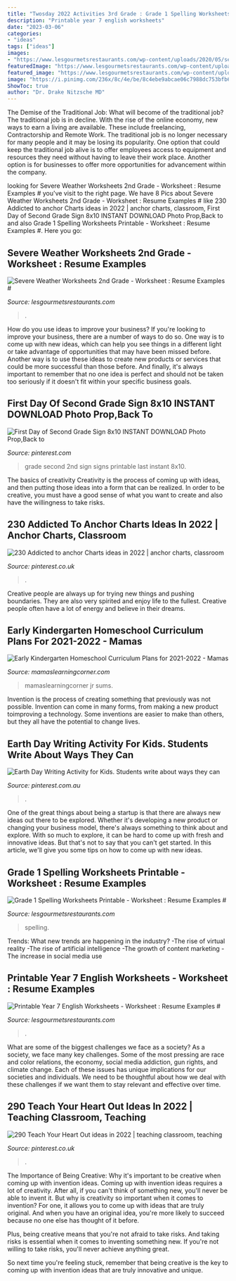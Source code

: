 ```yaml
---
title: "Twosday 2022 Activities 3rd Grade : Grade 1 Spelling Worksheets Printable"
description: "Printable year 7 english worksheets"
date: "2023-03-06"
categories:
- "ideas"
tags: ["ideas"]
images:
- "https://www.lesgourmetsrestaurants.com/wp-content/uploads/2020/05/severe-weather-worksheets-2nd-grade.jpg"
featuredImage: "https://www.lesgourmetsrestaurants.com/wp-content/uploads/2020/05/printable-grade-4-spelling-worksheets.jpg"
featured_image: "https://www.lesgourmetsrestaurants.com/wp-content/uploads/2020/05/severe-weather-worksheets-2nd-grade.jpg"
image: "https://i.pinimg.com/236x/8c/4e/be/8c4ebe9abcae06c7988dc753bfb63c0b.jpg"
ShowToc: true
author: "Dr. Drake Nitzsche MD"
---
```



The Demise of the Traditional Job: What will become of the traditional job?
The traditional job is in decline. With the rise of the online economy, new ways to earn a living are available. These include freelancing, Contractorship and Remote Work. The traditional job is no longer necessary for many people and it may be losing its popularity. One option that could keep the traditional job alive is to offer employees access to equipment and resources they need without having to leave their work place. Another option is for businesses to offer more opportunities for advancement within the company.

	

		
looking for Severe Weather Worksheets 2nd Grade - Worksheet : Resume Examples # you've visit to the right page. We have 8 Pics about Severe Weather Worksheets 2nd Grade - Worksheet : Resume Examples # like 230 Addicted to anchor Charts ideas in 2022 | anchor charts, classroom, First Day of Second Grade Sign 8x10 INSTANT DOWNLOAD Photo Prop,Back to and also Grade 1 Spelling Worksheets Printable - Worksheet : Resume Examples #. Here you go:
		
    
## Severe Weather Worksheets 2nd Grade - Worksheet : Resume Examples #

<img loading=lazy src="https://www.lesgourmetsrestaurants.com/wp-content/uploads/2020/05/severe-weather-worksheets-2nd-grade.jpg" onerror="this.onerror=null;this.src='https://tse4.mm.bing.net/th?id=OIP.R5KRb_Ccc9h72LR4-v-IEQHaJ-&amp;pid=15.1';" alt="Severe Weather Worksheets 2nd Grade - Worksheet : Resume Examples #">

_Source: lesgourmetsrestaurants.com_

>. 

	

How do you use ideas to improve your business?
If you're looking to improve your business, there are a number of ways to do so. One way is to come up with new ideas, which can help you see things in a different light or take advantage of opportunities that may have been missed before. Another way is to use these ideas to create new products or services that could be more successful than those before. And finally, it's always important to remember that no one idea is perfect and should not be taken too seriously if it doesn't fit within your specific business goals.

    
## First Day Of Second Grade Sign 8x10 INSTANT DOWNLOAD Photo Prop,Back To

<img loading=lazy src="https://s-media-cache-ak0.pinimg.com/736x/e5/ca/e7/e5cae7db2d9cec174473147beceddd56.jpg" onerror="this.onerror=null;this.src='https://tse1.mm.bing.net/th?id=OIP.yGDKfTMcPPgp3EV_gXC7DQHaHa&amp;pid=15.1';" alt="First Day of Second Grade Sign 8x10 INSTANT DOWNLOAD Photo Prop,Back to">

_Source: pinterest.com_

>grade second 2nd sign signs printable last instant 8x10. 

	

The basics of creativity
Creativity is the process of coming up with ideas, and then putting those ideas into a form that can be realized. In order to be creative, you must have a good sense of what you want to create and also have the willingness to take risks.

    
## 230 Addicted To Anchor Charts Ideas In 2022 | Anchor Charts, Classroom

<img loading=lazy src="https://i.pinimg.com/236x/60/b6/ee/60b6ee599669141c0b4efd9c40d41325--science-curriculum-science-resources.jpg" onerror="this.onerror=null;this.src='https://tse1.mm.bing.net/th?id=OIP.OdA9N07cimzx3WqoMY2GDwDsE8&amp;pid=15.1';" alt="230 Addicted to anchor Charts ideas in 2022 | anchor charts, classroom">

_Source: pinterest.co.uk_

>. 

	

Creative people are always up for trying new things and pushing boundaries. They are also very spirited and enjoy life to the fullest. Creative people often have a lot of energy and believe in their dreams.

    
## Early Kindergarten Homeschool Curriculum Plans For 2021-2022 - Mamas

<img loading=lazy src="https://www.mamaslearningcorner.com/wp-content/uploads/2021/08/Jr-Kindergarten-Homeschool-Curriculum-Choices-2021-2022.jpg" onerror="this.onerror=null;this.src='https://tse2.mm.bing.net/th?id=OIP.43UVhkxbPbCWqFZGKwQMZQHaLH&amp;pid=15.1';" alt="Early Kindergarten Homeschool Curriculum Plans for 2021-2022 - Mamas">

_Source: mamaslearningcorner.com_

>mamaslearningcorner jr sums. 

	

Invention is the process of creating something that previously was not possible. Invention can come in many forms, from making a new product toimproving a technology. Some inventions are easier to make than others, but they all have the potential to change lives.

    
## Earth Day Writing Activity For Kids. Students Write About Ways They Can

<img loading=lazy src="https://i.pinimg.com/originals/78/a3/6f/78a36f801950813c8933c4229797defd.jpg" onerror="this.onerror=null;this.src='https://tse1.mm.bing.net/th?id=OIP._ElO0ibty2xulVROS6PGCQHaLH&amp;pid=15.1';" alt="Earth Day Writing Activity for Kids. Students write about ways they can">

_Source: pinterest.com.au_

>. 

	

One of the great things about being a startup is that there are always new ideas out there to be explored. Whether it's developing a new product or changing your business model, there's always something to think about and explore. With so much to explore, it can be hard to come up with fresh and innovative ideas. But that's not to say that you can't get started. In this article, we'll give you some tips on how to come up with new ideas.

    
## Grade 1 Spelling Worksheets Printable - Worksheet : Resume Examples #

<img loading=lazy src="https://www.lesgourmetsrestaurants.com/wp-content/uploads/2020/05/printable-grade-4-spelling-worksheets.jpg" onerror="this.onerror=null;this.src='https://tse2.mm.bing.net/th?id=OIP.eXkTH3dfOd8UpzjGN_9CFwHaJk&amp;pid=15.1';" alt="Grade 1 Spelling Worksheets Printable - Worksheet : Resume Examples #">

_Source: lesgourmetsrestaurants.com_

>spelling. 

	

Trends: What new trends are happening in the industry?
-The rise of virtual reality
-The rise of artificial intelligence
-The growth of content marketing
-The increase in social media use

    
## Printable Year 7 English Worksheets - Worksheet : Resume Examples #

<img loading=lazy src="https://www.lesgourmetsrestaurants.com/wp-content/uploads/2020/05/grade-3-english-worksheets-printable.jpg" onerror="this.onerror=null;this.src='https://tse3.mm.bing.net/th?id=OIP.cF_cWuw_a-aZjubBEwpGywHaJl&amp;pid=15.1';" alt="Printable Year 7 English Worksheets - Worksheet : Resume Examples #">

_Source: lesgourmetsrestaurants.com_

>. 

	

What are some of the biggest challenges we face as a society?
As a society, we face many key challenges. Some of the most pressing are race and color relations, the economy, social media addiction, gun rights, and climate change. Each of these issues has unique implications for our societies and individuals. We need to be thoughtful about how we deal with these challenges if we want them to stay relevant and effective over time.

    
## 290 Teach Your Heart Out Ideas In 2022 | Teaching Classroom, Teaching

<img loading=lazy src="https://i.pinimg.com/236x/8c/4e/be/8c4ebe9abcae06c7988dc753bfb63c0b.jpg" onerror="this.onerror=null;this.src='https://tse2.mm.bing.net/th?id=OIP.xn8TS5li6WJPFAVUUazUDADrEL&amp;pid=15.1';" alt="290 Teach Your Heart Out ideas in 2022 | teaching classroom, teaching">

_Source: pinterest.co.uk_

>. 

	

The Importance of Being Creative: Why it's important to be creative when coming up with invention ideas.
Coming up with invention ideas requires a lot of creativity. After all, if you can't think of something new, you'll never be able to invent it.
But why is creativity so important when it comes to invention? For one, it allows you to come up with ideas that are truly original. And when you have an original idea, you're more likely to succeed because no one else has thought of it before.

Plus, being creative means that you're not afraid to take risks. And taking risks is essential when it comes to inventing something new. If you're not willing to take risks, you'll never achieve anything great.

So next time you're feeling stuck, remember that being creative is the key to coming up with invention ideas that are truly innovative and unique.

